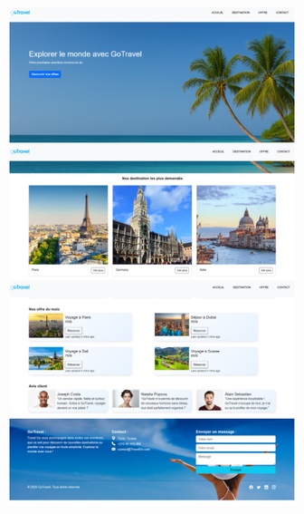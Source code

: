 ![App_Screenshot](Screenshot1.png)
![App_Screenshot](Screenshot2.png)
![App_Screenshot](Screenshot3.png)
![App_Screenshot](Screenshot4.png)

